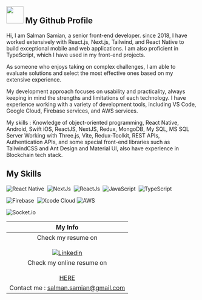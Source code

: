 
## <img src="https://media1.giphy.com/media/du3J3cXyzhj75IOgvA/giphy.gif" width="45"> My Github Profile

Hi, I am Salman Samian, a senior front-end developer. since 2018, I have worked extensively with React.js, Next.js, Tailwind, and React Native to build exceptional mobile and web applications. I am also proficient in TypeScript, which I have used in my front-end projects.

As someone who enjoys taking on complex challenges, I am able to evaluate solutions and select the most effective ones based on my extensive experience.

My development approach focuses on usability and practicality, always keeping in mind the strengths and limitations of each technology. I have experience working with a variety of development tools, including VS Code, Google Cloud, Firebase services, and AWS services.

My skills : 
Knowledge of object-oriented programming, React Native, Android, Swift iOS, ReactJS, NextJS, Redux, MongoDB, My SQL, MS SQL Server
Working with Three.js, Vite, Redux-Toolkit, REST APIs, Authentication APIs, and some special front-end libraries such as TailwindCSS and Ant Design and Material UI, also have experience in Blockchain tech stack.



## My Skills
![React Native](https://img.shields.io/badge/React_Native-20232A?logo=react&logoColor=61DAFB&style=for-the-badge)&nbsp;
![NextJs](https://img.shields.io/badge/NextJs-000000?style=for-the-badge&logo=Next.js&logoColor=white)&nbsp;
![ReactJs](https://img.shields.io/badge/ReactJs-20232A?style=for-the-badge&logo=React&logoColor=61DAFB)&nbsp;
![JavaScript](https://img.shields.io/badge/JavaScript-F7DF1E?style=for-the-badge&logo=javascript&logoColor=black)&nbsp;
![TypeScript](https://img.shields.io/badge/TypeScript-3178C6?style=for-the-badge&logo=typescript&logoColor=white)&nbsp;

![Firebase](https://img.shields.io/badge/Firebase-FFCA28?style=for-the-badge&logo=firebase&logoColor=black)&nbsp;
![Xcode Cloud](https://img.shields.io/badge/Xcode_Cloud-147EFB?style=for-the-badge&logo=xcode&logoColor=white)
![AWS](https://img.shields.io/badge/AWS-232F3E?style=for-the-badge&logo=amazon-aws&logoColor=white)&nbsp;

![Socket.io](https://img.shields.io/badge/Socket.io-010101?style=for-the-badge&logo=Socket.io&logoColor=white)&nbsp;

|  My Info   	|
|:-:	|
|Check my resume on </br></br> [![Linkedin](https://img.shields.io/badge/LinkedIn-0077B5?style=for-the-badge&logo=linkedin&logoColor=white)](https://www.linkedin.com/in/salmansamian/)   	|
|Check my online resume on </br></br> <a href="https://salman-resume.vercel.app/">HERE</a>   	|
|Contact me : salman.samian@gmail.com   	|
